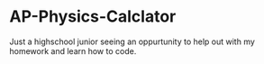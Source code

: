 # AP-Physics-Calclator
Just a highschool junior seeing an oppurtunity to help out with my homework and learn how to code.
